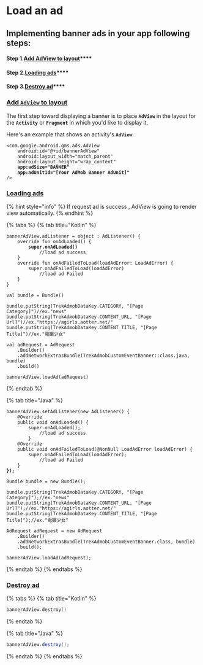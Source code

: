 # Load an ad

## Implementing banner ads in your app following steps:

#### **Step 1.**[**Add AdView to layout**](load-an-ad.md#add-adview-to-layout)****

#### **Step 2.**[**Loading ads**](load-an-ad.md#loading-ads)****

#### **Step 3.**[**Destroy ad**](load-an-ad.md#destroy-ad)****

### [Add `AdView` to layout](load-an-ad.md#step-1.add-adview-to-layout)

The first step toward displaying a banner is to place **`AdView`** in the layout for the **`Activity`** or **`Fragment`** in which you'd like to display it.&#x20;

Here's an example that shows an activity's **`AdView`**:

<pre class="language-xml"><code class="lang-xml">&#x3C;com.google.android.gms.ads.AdView
    android:id="@+id/bannerAdView"
    android:layout_width="match_parent"
    android:layout_height="wrap_content"
<strong>    app:adSize="BANNER"
</strong><strong>    app:adUnitId="[Your AdMob Banner AdUnit]"
</strong>/>
</code></pre>

### ****[**Loading ads**](load-an-ad.md#step-2.loading-ads)****

{% hint style="info" %}
If request ad is  success , AdView is going to render view automatically.
{% endhint %}

{% tabs %}
{% tab title="Kotlin" %}
<pre class="language-kotlin"><code class="lang-kotlin">bannerAdView.adListener = object : AdListener() {
    override fun onAdLoaded() {
<strong>        super.onAdLoaded()
</strong>            //load ad success
    }
    override fun onAdFailedToLoad(loadAdError: LoadAdError) {
        super.onAdFailedToLoad(loadAdError)
            //load ad Failed
    }
}

val bundle = Bundle()

bundle.putString(TrekAdmobDataKey.CATEGORY, "[Page Category]")//ex."news"
bundle.putString(TrekAdmobDataKey.CONTENT_URL, "[Page Url]")//ex."https://agirls.aotter.net/"
bundle.putString(TrekAdmobDataKey.CONTENT_TITLE, "[Page Title]")//ex."電獺少女"

val adRequest = AdRequest
    .Builder()
    .addNetworkExtrasBundle(TrekAdmobCustomEventBanner::class.java, bundle)
    .build()
    
bannerAdView.loadAd(adRequest)
</code></pre>
{% endtab %}

{% tab title="Java" %}
<pre class="language-java"><code class="lang-java">bannerAdView.setAdListener(new AdListener() {
    @Override
    public void onAdLoaded() {
        super.onAdLoaded();    
            //load ad success 
        }
    @Override
    public void onAdFailedToLoad(@NonNull LoadAdError loadAdError) {
        super.onAdFailedToLoad(loadAdError); 
            //load ad Failed           
    }            
<strong>});
</strong>
Bundle bundle = new Bundle();

bundle.putString(TrekAdmobDataKey.CATEGORY, "[Page Category]");//ex."news"
bundle.putString(TrekAdmobDataKey.CONTENT_URL, "[Page Url]");//ex."https://agirls.aotter.net/"
bundle.putString(TrekAdmobDataKey.CONTENT_TITLE, "[Page Title]");//ex."電獺少女"

AdRequest adRequest = new AdRequest
    .Builder()
    .addNetworkExtrasBundle(TrekAdmobCustomEventBanner.class, bundle)
    .build();
    
bannerAdView.loadAd(adRequest);
</code></pre>
{% endtab %}
{% endtabs %}

### ****[**Destroy ad**](load-an-ad.md#step-3.destroy-ad)****

{% tabs %}
{% tab title="Kotlin" %}
```kotlin
bannerAdView.destroy()
```
{% endtab %}

{% tab title="Java" %}
```java
bannerAdView.destroy();
```
{% endtab %}
{% endtabs %}
